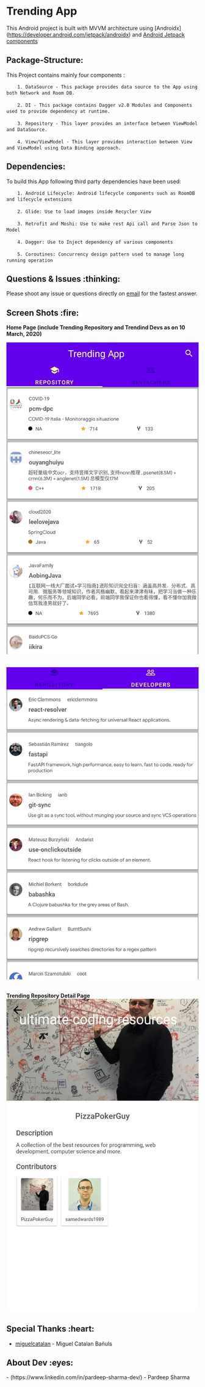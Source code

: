 # Trending App

This Android project is built with MVVM architecture using [Androidx] (https://developer.android.com/jetpack/androidx) and [Android Jetpack components](https://developer.android.com/jetpack) 

## Package-Structure:

This Project contains mainly four components :

	
        1. DataSource - This package provides data source to the App using both Network and Room DB.
	
        2. DI - This package contains Dagger v2.0 Modules and Components used to provide dependency at runtime.
	
        3. Repository - This layer provides an interface between ViewModel and DataSource.
	
        4. View/ViewModel - This layer provides interaction between View and ViewModel using Data Binding approach.

## Dependencies:

To build this App following third party dependencies have been used:

		1. Android Lifecycle: Android lifecycle components such as RoomDB and lifecycle extensions
	
		2. Glide: Use to load images inside Recycler View
	
		3. Retrofit and Moshi: Use to make rest Api call and Parse Json to Model
		
		4. Dagger: Use to Inject dependency of various components
		
		5. Coroutines: Concurrency design pattern used to manage long running operation


<h2 id="report">Questions & Issues :thinking:</h2>

Please shoot any issue or questions directly on [email](Pardeepsharma.dev@gmail.com) for the fastest answer.

<h2 id="more-examples">Screen Shots :fire:</h2>

**Home Page (include Trending Repository and Trendind Devs as on 10 March, 2020)**

![alt tag](https://github.com/prdp89/Trending-App/blob/master/screenshots/pic_1.jpeg)
<br/><br/>

![alt tag](https://github.com/prdp89/Trending-App/blob/master/screenshots/pic_2.jpeg)
<br/><br/>

**Trending Repository Detail Page**
![alt tag](https://github.com/prdp89/Trending-App/blob/master/screenshots/pic_3.jpeg)

<h2 id="creators">Special Thanks :heart:</h2>

- [miguelcatalan](https://github.com/MiguelCatalan/MaterialSearchView) - Miguel Catalan Bañuls
		
<h2 id="examples">About Dev :eyes:</h2>
- (https://www.linkedin.com/in/pardeep-sharma-dev/) - Pardeep Sharma
